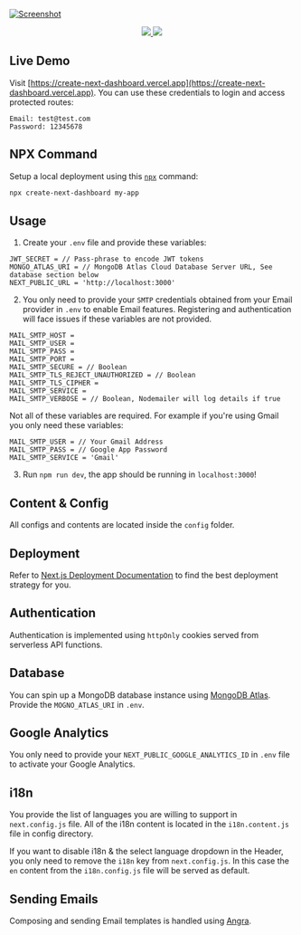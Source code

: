 <a href="https://create-next-dashboard.vercel.app">![Screenshot](https://user-images.githubusercontent.com/45223699/188122133-dc8260ca-f87c-4681-9996-3a26963fe1e2.png)
</a>

<a href="https://npmjs.com/package/create-next-dashboard">
   <p align="center">
   <img src="https://img.shields.io/npm/v/create-next-dashboard?style=for-the-badge&labelColor=000000">
   <img src="https://img.shields.io/npm/dw/create-next-dashboard?color=000&style=for-the-badge">
   </p>
</a>

## Live Demo

Visit [https://create-next-dashboard.vercel.app](https://create-next-dashboard.vercel.app).
You can use these credentials to login and access protected routes:

```
Email: test@test.com
Password: 12345678
```

## NPX Command

Setup a local deployment using this [`npx`](https://docs.npmjs.com/cli/v8/commands/npx) command:

```bash
npx create-next-dashboard my-app
```

## Usage

1. Create your `.env` file and provide these variables:

```shell
JWT_SECRET = // Pass-phrase to encode JWT tokens
MONGO_ATLAS_URI = // MongoDB Atlas Cloud Database Server URL, See database section below
NEXT_PUBLIC_URL = 'http://localhost:3000'
```

2. You only need to provide your `SMTP` credentials obtained from your Email provider in `.env` to enable Email features. Registering and authentication will face issues if these variables are not provided.

```shell
MAIL_SMTP_HOST =
MAIL_SMTP_USER =
MAIL_SMTP_PASS =
MAIL_SMTP_PORT =
MAIL_SMTP_SECURE = // Boolean
MAIL_SMTP_TLS_REJECT_UNAUTHORIZED = // Boolean
MAIL_SMTP_TLS_CIPHER =
MAIL_SMTP_SERVICE =
MAIL_SMTP_VERBOSE = // Boolean, Nodemailer will log details if true
```

Not all of these variables are required. For example if you're using Gmail you only need these variables:

```shell
MAIL_SMTP_USER = // Your Gmail Address
MAIL_SMTP_PASS = // Google App Password
MAIL_SMTP_SERVICE = 'Gmail'
```

3. Run `npm run dev`, the app should be running in `localhost:3000`!

## Content & Config

All configs and contents are located inside the `config` folder.

## Deployment

Refer to [Next.js Deployment Documentation](https://nextjs.org/docs/deployment) to find the best deployment strategy for you.

## Authentication

Authentication is implemented using `httpOnly` cookies served from serverless API functions.

## Database

You can spin up a MongoDB database instance using [MongoDB Atlas](http://cloud.mongodb.com/). Provide the `MOGNO_ATLAS_URI` in `.env`.

## Google Analytics

You only need to provide your `NEXT_PUBLIC_GOOGLE_ANALYTICS_ID` in `.env` file to activate your Google Analytics.

## i18n

You provide the list of languages you are willing to support in `next.config.js` file. All of the i18n content is located in the `i18n.content.js` file in config directory.

If you want to disable i18n & the select language dropdown in the Header, you only need to remove the `i18n` key from `next.config.js`. In this case the
`en` content from the `i18n.config.js` file will be served as default.

## Sending Emails

Composing and sending Email templates is handled using [Angra](https://github.com/accretence/angra).
